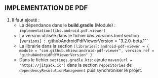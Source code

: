 ## IMPLEMENTATION DE PDF
1. Il faut ajouté :
   - La dépendance dans le **build.gradle** (Module) : `implementation(libs.android.pdf.viewer)`
   - La version utilisée dans le fichier *libs.versions.toml* section `[versions] : `githubAndroidPdfViewerVersion = "3.2.0-beta.1"`
   - La librairie dans la section `[libraries]`: `android-pdf-viewer = { module = "com.github.mhiew:android-pdf-viewer", version.ref = "githubAndroidPdfViewerVersion" }`
   - Dans le fichier `settings.gradle.kts`: ajoute `maven(url = "https://jitpack.io")` dans la section `repositories` de `dependencyResolutionManagement`
puis synchroniser le projet.